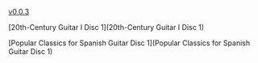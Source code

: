 [v0.0.3](https://github.com/littleflute/Spanish-Guitar-Music/edit/master/README.md)

[20th-Century Guitar I Disc 1](20th-Century Guitar I Disc 1)

[Popular Classics for Spanish Guitar Disc 1](Popular Classics for Spanish Guitar Disc 1)
